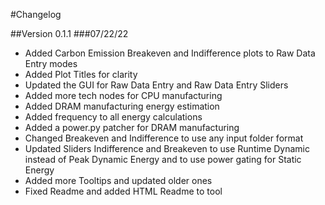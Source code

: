 #Changelog 

##Version 0.1.1
###07/22/22

 * Added Carbon Emission Breakeven and Indifference plots to Raw Data Entry modes
 * Added Plot Titles for clarity
 * Updated the GUI for Raw Data Entry and Raw Data Entry Sliders
 * Added more tech nodes for CPU manufacturing
 * Added DRAM manufacturing energy estimation
 * Added frequency to all energy calculations 
 * Added a power.py patcher for DRAM manufacturing
 * Changed Breakeven and Indifference to use any input folder format
 * Updated Sliders Indifference and Breakeven to use Runtime Dynamic instead of Peak Dynamic Energy and to use power gating for Static Energy
 * Added more Tooltips and updated older ones
 * Fixed Readme and added HTML Readme to tool
